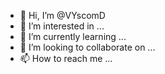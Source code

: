 - 👋 Hi, I’m @VYscomD
- 👀 I’m interested in ...
- 🌱 I’m currently learning ...
- 💞️ I’m looking to collaborate on ...
- 📫 How to reach me ...

<!---
VYscomD/VYscomD is a ✨ special ✨ repository because its `README.md` (this file) appears on your GitHub profile.
You can click the Preview link to take a look at your changes.
--->
